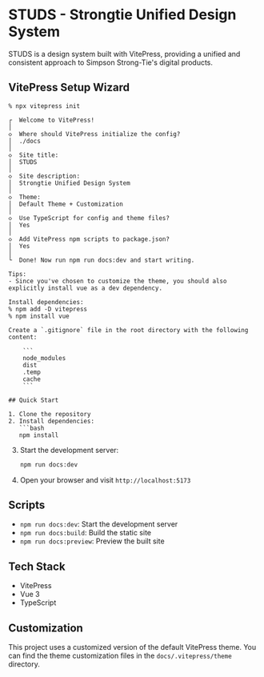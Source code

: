 # STUDS - Strongtie Unified Design System

STUDS is a design system built with VitePress, providing a unified and consistent approach to Simpson Strong-Tie's digital products.

## VitePress Setup Wizard

```
% npx vitepress init

┌  Welcome to VitePress!
│
◇  Where should VitePress initialize the config?
│  ./docs
│
◇  Site title:
│  STUDS
│
◇  Site description:
│  Strongtie Unified Design System
│
◇  Theme:
│  Default Theme + Customization
│
◇  Use TypeScript for config and theme files?
│  Yes
│
◇  Add VitePress npm scripts to package.json?
│  Yes
│
└  Done! Now run npm run docs:dev and start writing.

Tips:
- Since you've chosen to customize the theme, you should also explicitly install vue as a dev dependency.

Install dependencies:
% npm add -D vitepress
% npm install vue

Create a `.gitignore` file in the root directory with the following content:

    ```
    node_modules
    dist
    .temp
    cache
    ```

## Quick Start

1. Clone the repository
2. Install dependencies:
   ```bash
   npm install
   ```
3. Start the development server:
   ```bash
   npm run docs:dev
   ```
4. Open your browser and visit `http://localhost:5173`

## Scripts

- `npm run docs:dev`: Start the development server
- `npm run docs:build`: Build the static site
- `npm run docs:preview`: Preview the built site

## Tech Stack

- VitePress
- Vue 3
- TypeScript

## Customization

This project uses a customized version of the default VitePress theme. You can find the theme customization files in the `docs/.vitepress/theme` directory.
